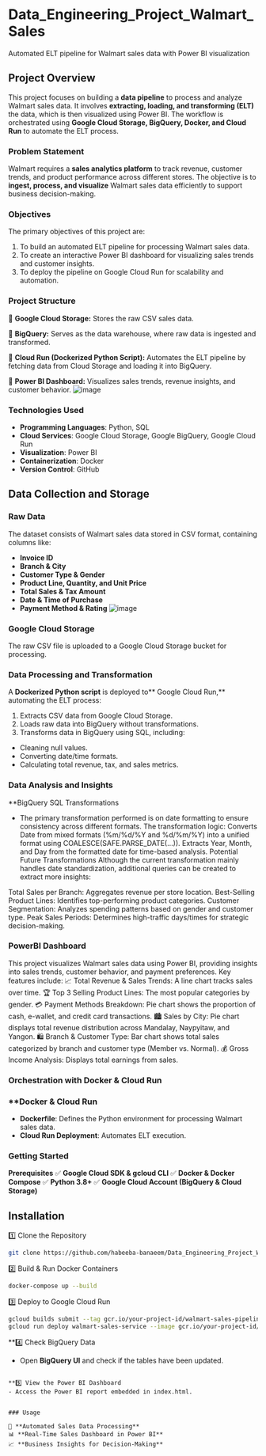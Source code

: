 # Data_Engineering_Project_Walmart_Sales
Automated ELT pipeline for Walmart sales data with Power BI visualization

## Project Overview
This project focuses on building a **data pipeline** to process and analyze Walmart sales data. It involves **extracting, loading, and transforming (ELT)** the data, which is then visualized using Power BI. The workflow is orchestrated using **Google Cloud Storage, BigQuery, Docker, and Cloud Run** to automate the ELT process.

### Problem Statement
Walmart requires a **sales analytics platform** to track revenue, customer trends, and product performance across different stores. The objective is to **ingest, process, and visualize** Walmart sales data efficiently to support business decision-making.

### Objectives
The primary objectives of this project are:
1. To build an automated ELT pipeline for processing Walmart sales data.
2. To create an interactive Power BI dashboard for visualizing sales trends and customer insights.
3. To deploy the pipeline on Google Cloud Run for scalability and automation.

### Project Structure
📂 **Google Cloud Storage:** Stores the raw CSV sales data.

📂 **BigQuery:** Serves as the data warehouse, where raw data is ingested and transformed.

📂 **Cloud Run (Dockerized Python Script):** Automates the ELT pipeline by fetching data from Cloud Storage and loading it into BigQuery.

📂 **Power BI Dashboard:** Visualizes sales trends, revenue insights, and customer behavior.
![image](https://github.com/user-attachments/assets/f4fb50dd-91c6-4056-9802-87782c753ef4)

### Technologies Used
- **Programming Languages**: Python, SQL
- **Cloud Services**: Google Cloud Storage, Google BigQuery, Google Cloud Run
- **Visualization**: Power BI
- **Containerization**: Docker
- **Version Control**: GitHub

## **Data Collection and Storage**  

### **Raw Data**  
The dataset consists of Walmart sales data stored in CSV format, containing columns like:  
- **Invoice ID**  
- **Branch & City**  
- **Customer Type & Gender**  
- **Product Line, Quantity, and Unit Price**  
- **Total Sales & Tax Amount**  
- **Date & Time of Purchase**  
- **Payment Method & Rating** 
![image](https://github.com/user-attachments/assets/06f7140b-ca65-401a-a6ca-0b04834b249c)

### Google Cloud Storage
The raw CSV file is uploaded to a Google Cloud Storage bucket for processing.


### Data Processing and Transformation
A **Dockerized Python script** is deployed to** Google Cloud Run,** automating the ELT process:

1. Extracts CSV data from Google Cloud Storage.
2. Loads raw data into BigQuery without transformations.
3. Transforms data in BigQuery using SQL, including:
- Cleaning null values.
- Converting date/time formats.
- Calculating total revenue, tax, and sales metrics.

### Data Analysis and Insights 
**BigQuery SQL Transformations
- The primary transformation performed is on date formatting to ensure consistency across different formats. The transformation logic:
Converts Date from mixed formats (%m/%d/%Y and %d/%m/%Y) into a unified format using COALESCE(SAFE.PARSE_DATE(...)). Extracts Year, Month, and Day from the formatted date for time-based analysis. Potential Future Transformations Although the current transformation mainly handles date standardization, additional queries can be created to extract more insights:

Total Sales per Branch: Aggregates revenue per store location. 
Best-Selling Product Lines: Identifies top-performing product categories. 
Customer Segmentation: Analyzes spending patterns based on gender and customer type. 
Peak Sales Periods: Determines high-traffic days/times for strategic decision-making.

### PowerBI Dashboard
This project visualizes Walmart sales data using Power BI, providing insights into sales trends, customer behavior, and payment preferences. Key features include:
📈 Total Revenue & Sales Trends: A line chart tracks sales over time. 
🏆 Top 3 Selling Product Lines: The most popular categories by gender. 
💳 Payment Methods Breakdown: Pie chart shows the proportion of cash, e-wallet, and credit card transactions. 
🏙️ Sales by City: Pie chart displays total revenue distribution across Mandalay, Naypyitaw, and Yangon. 🛍️ Branch & Customer Type: Bar chart shows total sales categorized by branch and customer type (Member vs. Normal). 💰 Gross Income Analysis: Displays total earnings from sales.

### Orchestration with Docker & Cloud Run
### **Docker & Cloud Run
- **Dockerfile**: Defines the Python environment for processing Walmart sales data.
- **Cloud Run Deployment**: Automates ELT execution.

### Getting Started
**Prerequisites**
✅ **Google Cloud SDK & gcloud CLI**
✅ **Docker & Docker Compose**
✅ **Python 3.8+**
✅ **Google Cloud Account (BigQuery & Cloud Storage)**

## Installation

1️⃣ Clone the Repository
   ```bash
   git clone https://github.com/habeeba-banaeem/Data_Engineering_Project_Walmart_Sales.git
```

2️⃣ Build & Run Docker Containers
   ```bash
docker-compose up --build
```

3️⃣ Deploy to Google Cloud Run
   ```bash
gcloud builds submit --tag gcr.io/your-project-id/walmart-sales-pipeline
gcloud run deploy walmart-sales-service --image gcr.io/your-project-id/walmart-sales-pipeline --platform managed
```

**4️⃣ Check BigQuery Data
- Open **BigQuery UI** and check if the tables have been updated.
```

**5️⃣ View the Power BI Dashboard
- Access the Power BI report embedded in index.html.


### Usage

🚀 **Automated Sales Data Processing**
📊 **Real-Time Sales Dashboard in Power BI**
📈 **Business Insights for Decision-Making**


